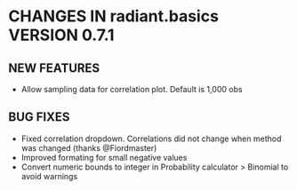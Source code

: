 # CHANGES IN radiant.basics VERSION 0.7.1

## NEW FEATURES

- Allow sampling data for correlation plot. Default is 1,000 obs

## BUG FIXES

- Fixed correlation dropdown. Correlations did not change when method was changed (thanks @Fiordmaster)
- Improved formating for small negative values
- Convert numeric bounds to integer in Probability calculator > Binomial to avoid warnings
